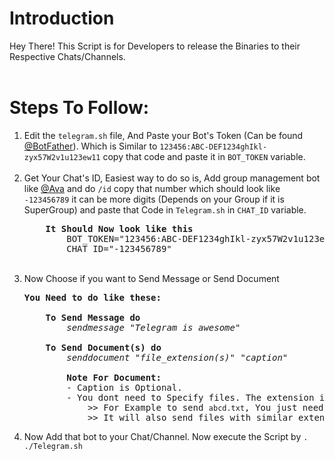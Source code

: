 <h1> Introduction</h1>
Hey There! This Script is for Developers to release the Binaries to their Respective Chats/Channels.
<br>
<br>
<h1> Steps To Follow:</h1>
<ol>
<li> Edit the <code>telegram.sh</code> file, And Paste your Bot's Token (Can be found <a href="https://t.me/BotFather">@BotFather</a>). Which is Similar to <code>123456:ABC-DEF1234ghIkl-zyx57W2v1u123ew11</code> copy that code and paste it in <code>BOT_TOKEN</code> variable.</li><br>
<li> Get Your Chat's ID, Easiest way to do so is, Add group management bot like <a href="https://t.me/DAvinash97bot">@Ava</a> and do <code>/id</code> copy that number which should look like <code>-123456789</code> it can be more digits (Depends on your Group if it is SuperGroup) and paste that Code in <code>Telegram.sh</code> in <code>CHAT_ID</code> variable. 
<pre>
    <b>It Should Now look like this</b></>
        BOT_TOKEN="123456:ABC-DEF1234ghIkl-zyx57W2v1u123ew11"
        CHAT_ID="-123456789"
</pre></li><br>
<li> Now Choose if you want to Send Message or Send Document
<pre>
<b>You Need to do like these:</b>
</>
    <b>To Send Message do</b>
        <i>sendmessage "Telegram is awesome"</i>
</>
    <b>To Send Document(s) do</b>
        <i>senddocument "file_extension(s)" "caption"</i>
        </>
        <b>Note For Document:</b>
        - Caption is Optional.</>
        - You dont need to Specify files. The extension is enough.
            >> For Example to send <code>abcd.txt</code>, You just need to pass "txt".
            >> It will also send files with similar extension "Only If exists in the same directory ofc." ;)
</pre>
</li>
<li>Now Add that bot to your Chat/Channel. Now execute the Script by <code>. ./Telegram.sh</code></li>
</ol>
